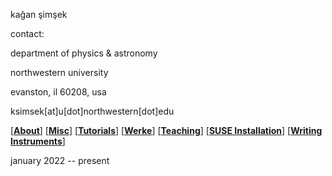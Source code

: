 kağan şimşek

contact:

department of physics & astronomy

northwestern university

evanston, il 60208, usa

ksimsek[at]u[dot]northwestern[dot]edu

\[[__About__](https://kagsimsek.github.io/about)\]
\[[__Misc__](https://kagsimsek.github.io/misc)\]
\[[__Tutorials__](https://kagsimsek.github.io/tutorials)\]
\[[__Werke__](https://kagsimsek.github.io/werke)\]
\[[__Teaching__](https://kagsimsek.github.io/teaching)\]
\[[__SUSE Installation__](https://kagsimsek.github.io/SUSE_installation)\]
\[[__Writing Instruments__](https://kagsimsek.github.io/writing_instruments)\]


january 2022 -- present
